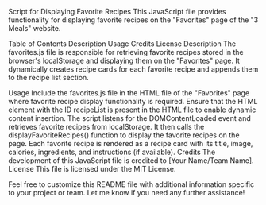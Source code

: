 Script for Displaying Favorite Recipes
This JavaScript file provides functionality for displaying favorite recipes on the "Favorites" page of the "3 Meals" website.

Table of Contents
Description
Usage
Credits
License
Description
The favorites.js file is responsible for retrieving favorite recipes stored in the browser's localStorage and displaying them on the "Favorites" page. It dynamically creates recipe cards for each favorite recipe and appends them to the recipe list section.

Usage
Include the favorites.js file in the HTML file of the "Favorites" page where favorite recipe display functionality is required.
Ensure that the HTML element with the ID recipeList is present in the HTML file to enable dynamic content insertion.
The script listens for the DOMContentLoaded event and retrieves favorite recipes from localStorage.
It then calls the displayFavoriteRecipes() function to display the favorite recipes on the page.
Each favorite recipe is rendered as a recipe card with its title, image, calories, ingredients, and instructions (if available).
Credits
The development of this JavaScript file is credited to [Your Name/Team Name].
License
This file is licensed under the MIT License.

Feel free to customize this README file with additional information specific to your project or team. Let me know if you need any further assistance!